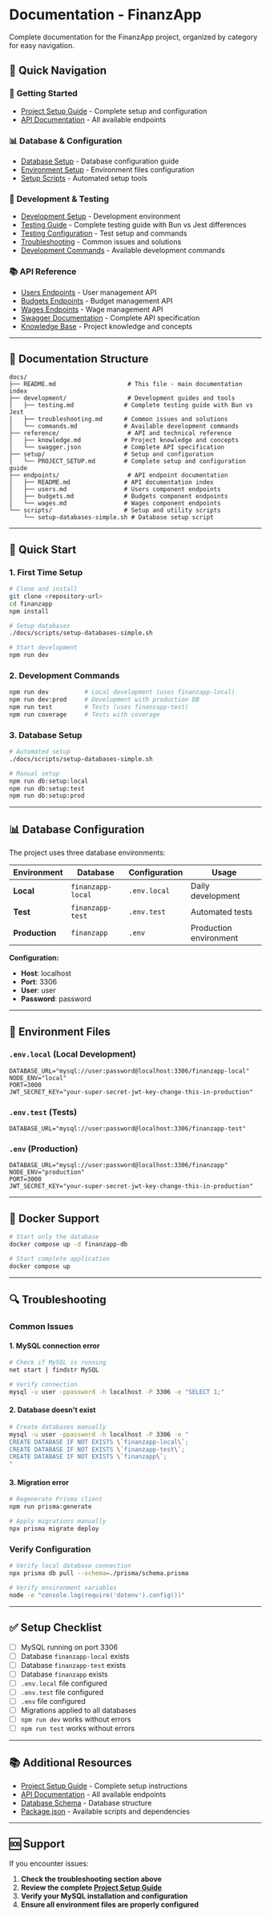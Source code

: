 # Documentation - FinanzApp

Complete documentation for the FinanzApp project, organized by category for easy navigation.

## 🎯 Quick Navigation

### 🚀 **Getting Started**
- [Project Setup Guide](./setup/PROJECT_SETUP.md) - Complete setup and configuration
- [API Documentation](./endpoints/) - All available endpoints

### 📊 **Database & Configuration**
- [Database Setup](./setup/PROJECT_SETUP.md#-database-configuration) - Database configuration guide
- [Environment Setup](./setup/PROJECT_SETUP.md#-environment-setup) - Environment files configuration
- [Setup Scripts](./scripts/) - Automated setup tools

### 🔧 **Development & Testing**
- [Development Setup](./setup/PROJECT_SETUP.md#-development-setup) - Development environment
- [Testing Guide](./development/testing.md) - Complete testing guide with Bun vs Jest differences
- [Testing Configuration](./setup/PROJECT_SETUP.md#-testing-configuration) - Test setup and commands
- [Troubleshooting](./development/troubleshooting.md) - Common issues and solutions
- [Development Commands](./development/commands.md) - Available development commands

### 📚 **API Reference**
- [Users Endpoints](./endpoints/users.md) - User management API
- [Budgets Endpoints](./endpoints/budgets.md) - Budget management API
- [Wages Endpoints](./endpoints/wages.md) - Wage management API
- [Swagger Documentation](./reference/swagger.json) - Complete API specification
- [Knowledge Base](./reference/knowledge.md) - Project knowledge and concepts

---

## 📁 Documentation Structure

```
docs/
├── README.md                    # This file - main documentation index
├── development/                 # Development guides and tools
│   ├── testing.md              # Complete testing guide with Bun vs Jest
│   ├── troubleshooting.md      # Common issues and solutions
│   └── commands.md             # Available development commands
├── reference/                   # API and technical reference
│   ├── knowledge.md            # Project knowledge and concepts
│   └── swagger.json            # Complete API specification
├── setup/                      # Setup and configuration
│   └── PROJECT_SETUP.md        # Complete setup and configuration guide
├── endpoints/                   # API endpoint documentation
│   ├── README.md               # API documentation index
│   ├── users.md                # Users component endpoints
│   ├── budgets.md              # Budgets component endpoints
│   └── wages.md                # Wages component endpoints
└── scripts/                    # Setup and utility scripts
    └── setup-databases-simple.sh # Database setup script
```

---

## 🚀 Quick Start

### 1. First Time Setup
```bash
# Clone and install
git clone <repository-url>
cd finanzapp
npm install

# Setup databases
./docs/scripts/setup-databases-simple.sh

# Start development
npm run dev
```

### 2. Development Commands
```bash
npm run dev          # Local development (uses finanzapp-local)
npm run dev:prod     # Development with production DB
npm run test         # Tests (uses finanzapp-test)
npm run coverage     # Tests with coverage
```

### 3. Database Setup
```bash
# Automated setup
./docs/scripts/setup-databases-simple.sh

# Manual setup
npm run db:setup:local
npm run db:setup:test
npm run db:setup:prod
```

---

## 📊 Database Configuration

The project uses three database environments:

| Environment | Database | Configuration | Usage |
|-------------|----------|---------------|-------|
| **Local** | `finanzapp-local` | `.env.local` | Daily development |
| **Test** | `finanzapp-test` | `.env.test` | Automated tests |
| **Production** | `finanzapp` | `.env` | Production environment |

**Configuration:**
- **Host**: localhost
- **Port**: 3306
- **User**: user
- **Password**: password

---

## 🔧 Environment Files

### `.env.local` (Local Development)
```env
DATABASE_URL="mysql://user:password@localhost:3306/finanzapp-local"
NODE_ENV="local"
PORT=3000
JWT_SECRET_KEY="your-super-secret-jwt-key-change-this-in-production"
```

### `.env.test` (Tests)
```env
DATABASE_URL="mysql://user:password@localhost:3306/finanzapp-test"
```

### `.env` (Production)
```env
DATABASE_URL="mysql://user:password@localhost:3306/finanzapp"
NODE_ENV="production"
PORT=3000
JWT_SECRET_KEY="your-super-secret-jwt-key-change-this-in-production"
```

---

## 🐳 Docker Support

```bash
# Start only the database
docker compose up -d finanzapp-db

# Start complete application
docker compose up
```

---

## 🔍 Troubleshooting

### Common Issues

#### 1. MySQL connection error
```bash
# Check if MySQL is running
net start | findstr MySQL

# Verify connection
mysql -u user -ppassword -h localhost -P 3306 -e "SELECT 1;"
```

#### 2. Database doesn't exist
```bash
# Create databases manually
mysql -u user -ppassword -h localhost -P 3306 -e "
CREATE DATABASE IF NOT EXISTS \`finanzapp-local\`;
CREATE DATABASE IF NOT EXISTS \`finanzapp-test\`;
CREATE DATABASE IF NOT EXISTS \`finanzapp\`;
"
```

#### 3. Migration error
```bash
# Regenerate Prisma client
npm run prisma:generate

# Apply migrations manually
npx prisma migrate deploy
```

### Verify Configuration
```bash
# Verify local database connection
npx prisma db pull --schema=./prisma/schema.prisma

# Verify environment variables
node -e "console.log(require('dotenv').config())"
```

---

## ✅ Setup Checklist

- [ ] MySQL running on port 3306
- [ ] Database `finanzapp-local` exists
- [ ] Database `finanzapp-test` exists
- [ ] Database `finanzapp` exists
- [ ] `.env.local` file configured
- [ ] `.env.test` file configured
- [ ] `.env` file configured
- [ ] Migrations applied to all databases
- [ ] `npm run dev` works without errors
- [ ] `npm run test` works without errors

---

## 📚 Additional Resources

- [Project Setup Guide](./setup/PROJECT_SETUP.md) - Complete setup instructions
- [API Documentation](./endpoints/) - All available endpoints
- [Database Schema](../prisma/schema.prisma) - Database structure
- [Package.json](../package.json) - Available scripts and dependencies

---

## 🆘 Support

If you encounter issues:

1. **Check the troubleshooting section above**
2. **Review the complete [Project Setup Guide](./setup/PROJECT_SETUP.md)**
3. **Verify your MySQL installation and configuration**
4. **Ensure all environment files are properly configured**
